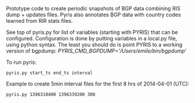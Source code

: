 Prototype code to create periodic snapshots of BGP data combining RIS dump + updates files. Pyris also annotates BGP data with country codes learned from RIR stats files.

See top of pyris.py for list of variables (starting with PYRIS) that can be configured.
Configuration is done by putting variables in a local.py file, using python syntax.
The least you should do is point PYRIS to a working version of bgpdump:
_PYRIS_CMD_BGPDUMP='/Users/emile/bin/bgpdump'_

To run pyris:

```
pyris.py start_ts end_ts interval
```

Example to create 5min interval files for the first 8 hrs of 2014-04-01 (UTC):
```
pyris.py 1396310400 1396339200 300
```
